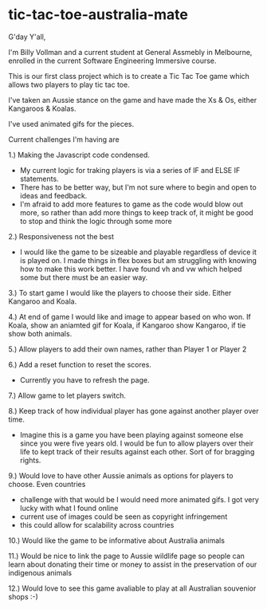 # tic-tac-toe-australia-mate

G'day Y'all,

I'm Billy Vollman and a current student at General Assmebly in Melbourne, enrolled in the current Software Engineering Immersive course.

This is our first class project which is to create a Tic Tac Toe game which allows two players to play tic tac toe.

I've taken an Aussie stance on the game and have made the Xs & Os, either Kangaroos & Koalas.

I've used animated gifs for the pieces.

Current challenges I'm having are

1.) Making the Javascript code condensed.
  - My current logic for traking players is via a series of IF and ELSE IF statements.
  - There has to be better way, but I'm not sure where to begin and open to ideas and feedback.
  - I'm afraid to add more features to game as the code would blow out more,
    so rather than add more things to keep track of, it might be good to stop and think the logic through some more
  
2.) Responsiveness not the best
  - I would like the game to be sizeable and playable regardless of device it is played on.  I made things in flex boxes but am
  struggling with knowing how to make this work better.  I have found vh and vw which helped some but there must be an easier way.
 
3.) To start game I would like the players to choose their side.  Either Kangaroo and Koala.
 
4.) At end of game I would like and image to appear based on who won.  If Koala, show an aniamted gif for Koala,
 if Kangaroo show Kangaroo, if tie show both animals.
 
5.) Allow players to add their own names, rather than Player 1 or Player 2
 
6.) Add a reset function to reset the scores.
  - Currently you have to refresh the page.
 
 7.) Allow game to let players switch.
 
8.) Keep track of how individual player has gone against another player over time.
  - Imagine this is a game you have been playing against someone else since you were five years old.  I would be fun to allow
  players over their life to kept track of their results against each other.  Sort of for bragging rights.
  
9.) Would love to have other Aussie animals as options for players to choose.  Even countries
  - challenge with that would be I would need more animated gifs.  I got very lucky with what I found online
  - current use of images could be seen as copyright infringement
  - this could allow for scalability across countries

10.) Would like the game to be informative about Australia animals

11.) Would be nice to link the page to Aussie wildlife page so people can learn about donating their time or money to assist
in the preservation of our indigenous animals

12.) Would love to see this game avaliable to play at all Australian souvenior shops :-)
  


